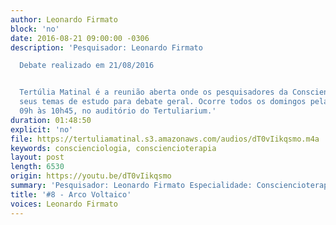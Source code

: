```yaml
---
author: Leonardo Firmato
block: 'no'
date: 2016-08-21 09:00:00 -0306
description: 'Pesquisador: Leonardo Firmato

  Debate realizado em 21/08/2016


  Tertúlia Matinal é a reunião aberta onde os pesquisadores da Conscienciologia apresentam
  seus temas de estudo para debate geral. Ocorre todos os domingos pela manhã, das
  09h às 10h45, no auditório do Tertuliarium.'
duration: 01:48:50
explicit: 'no'
file: https://tertuliamatinal.s3.amazonaws.com/audios/dT0vIikqsmo.m4a
keywords: conscienciologia, consciencioterapia
layout: post
length: 6530
origin: https://youtu.be/dT0vIikqsmo
summary: 'Pesquisador: Leonardo Firmato Especialidade: Consciencioterapia'
title: '#8 - Arco Voltaico'
voices: Leonardo Firmato
---
```

